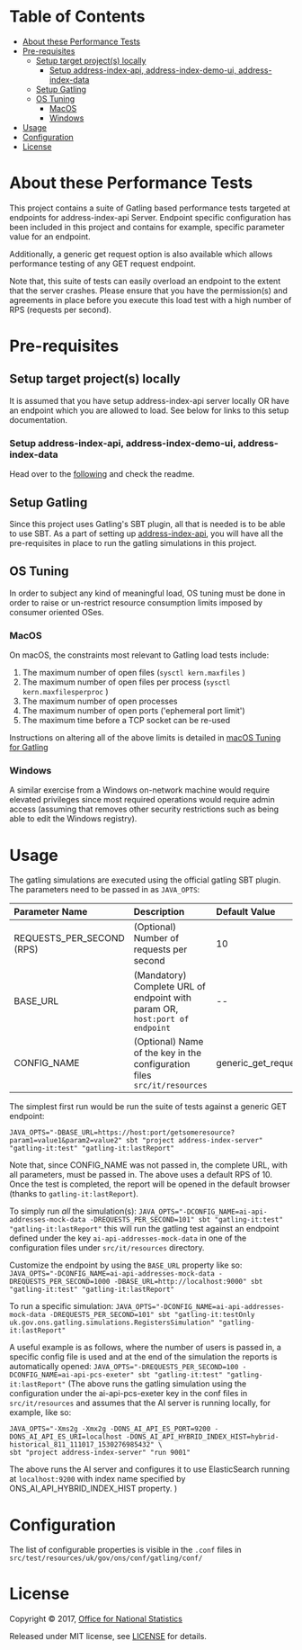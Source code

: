 Table of Contents
=================

* [About these Performance Tests](#about-these-performance-tests)
* [Pre-requisites](#pre-requisites)
    * [Setup target project(s) locally](#setup-target-projects-locally)
        * [Setup address-index-api, address-index-demo-ui, address-index-data](#setup-address-index-api-address-index-demo-ui-address-index-data)
    * [Setup Gatling](#setup-gatling)
    * [OS Tuning](#os-tuning)
        * [MacOS](#macos)
        * [Windows](#windows-blocked)
* [Usage](#usage)
* [Configuration](#configuration)
* [License](#license)


# About these Performance Tests

This project contains a suite of Gatling based performance tests targeted at endpoints for address-index-api Server.
Endpoint specific configuration has been included in this project and contains for example, specific parameter value for an endpoint.

Additionally, a generic get request option is also available which allows performance testing of any GET request endpoint.

Note that, this suite of tests can easily overload an endpoint to the extent that the server crashes.
Please ensure that you have the permission(s) and agreements in place before you execute this load test with a high number of RPS (requests per second).

# Pre-requisites

## Setup target project(s) locally

It is assumed that you have setup address-index-api server locally OR have an endpoint which you are allowed to load.
See below for links to this setup documentation.

### Setup address-index-api, address-index-demo-ui, address-index-data

Head over to the [following](https://github.com/ONSdigital/address-index-api) and check the readme.

## Setup Gatling

Since this project uses Gatling's SBT plugin, all that is needed is to be able to use SBT.
As a part of setting up [address-index-api](#setup-address-index-api-address-index-demo-ui-address-index-data), you will have all the pre-requisites in place to run the gatling simulations in this project.

## OS Tuning

In order to subject any kind of meaningful load, OS tuning must be done in order to raise or un-restrict resource consumption limits imposed by consumer oriented OSes.

### MacOS

On macOS, the constraints most relevant to Gatling load tests include:

1. The maximum number of open files (`sysctl kern.maxfiles` )
1. The maximum number of open files per process (`sysctl kern.maxfilesperproc` )
1. The maximum number of open processes
1. The maximum number of open ports ('ephemeral port limit')
1. The maximum time before a TCP socket can be re-used

Instructions on altering all of the above limits is detailed in [macOS Tuning for Gatling](macOS%20Tuning%20for%20Gatling.md)

### Windows 

A similar exercise from a Windows on-network machine would require elevated privileges since most required operations would require admin access (assuming that removes other security restrictions such as being able to edit the Windows registry).


# Usage

The gatling simulations are executed using the official gatling SBT plugin. The parameters need to be passed in as `JAVA_OPTS`:

| Parameter Name            | Description                                                                  | Default Value       | Comments/Notes                                                        |
|:--------------------------|:-----------------------------------------------------------------------------|:--------------------|:----------------------------------------------------------------------|
| REQUESTS_PER_SECOND (RPS) | (Optional) Number of requests per second                                     | 10                  |                                                                       |
| BASE_URL                  | (Mandatory) Complete URL of endpoint with param  OR, `host:port of endpoint` | --                  | Need to be the complete url if CONFIG_NAME is **not** being specified |
| CONFIG_NAME               | (Optional) Name of the key in the configuration files `src/it/resources`     | generic_get_request |                                                                       |


The simplest first run would be run the suite of tests against a generic GET endpoint:
```shell
JAVA_OPTS="-DBASE_URL=https://host:port/getsomeresource?param1=value1&param2=value2" sbt "project address-index-server" "gatling-it:test" "gatling-it:lastReport"
```
Note that, since CONFIG_NAME was not passed in, the complete URL, with all parameters, must be passed in. The above uses a default RPS of 10.
Once the test is completed, the report will be opened in the default browser (thanks to `gatling-it:lastReport`).

To simply run *all* the simulation(s):
`JAVA_OPTS="-DCONFIG_NAME=ai-api-addresses-mock-data -DREQUESTS_PER_SECOND=101" sbt "gatling-it:test" "gatling-it:lastReport"`
this will run the gatling test against an endpoint defined under the key `ai-api-addresses-mock-data` in one of the configuration files under `src/it/resources` directory.

Customize the endpoint by using the `BASE_URL` property like so:
`JAVA_OPTS="-DCONFIG_NAME=ai-api-addresses-mock-data -DREQUESTS_PER_SECOND=1000 -DBASE_URL=http://localhost:9000" sbt "gatling-it:test" "gatling-it:lastReport"`

To run a specific simulation:
`JAVA_OPTS="-DCONFIG_NAME=ai-api-addresses-mock-data -DREQUESTS_PER_SECOND=101" sbt "gatling-it:testOnly uk.gov.ons.gatling.simulations.RegistersSimulation" "gatling-it:lastReport"`

A useful example is as follows, where the number of users is passed in, a specific config file is used and at the end of the simulation the reports is automatically opened:
`JAVA_OPTS="-DREQUESTS_PER_SECOND=100 -DCONFIG_NAME=ai-api-pcs-exeter" sbt "gatling-it:test" "gatling-it:lastReport"`
(The above runs the gatling simulation using the configuration under the ai-api-pcs-exeter key in the conf files in `src/it/resources` and assumes that the AI server is running locally, for example, like so:
```shell
JAVA_OPTS="-Xms2g -Xmx2g -DONS_AI_API_ES_PORT=9200 -DONS_AI_API_ES_URI=localhost -DONS_AI_API_HYBRID_INDEX_HIST=hybrid-historical_811_111017_1530276985432" \
sbt "project address-index-server" "run 9001"
```
The above runs the AI server and configures it to use ElasticSearch running at `localhost:9200` with index name specified by ONS_AI_API_HYBRID_INDEX_HIST property.
)

# Configuration

The list of configurable properties is visible in the `.conf` files in `src/test/resources/uk/gov/ons/conf/gatling/conf/`

# License

Copyright © 2017, [Office for National Statistics](https://www.ons.gov.uk)

Released under MIT license, see [LICENSE](LICENSE) for details.
